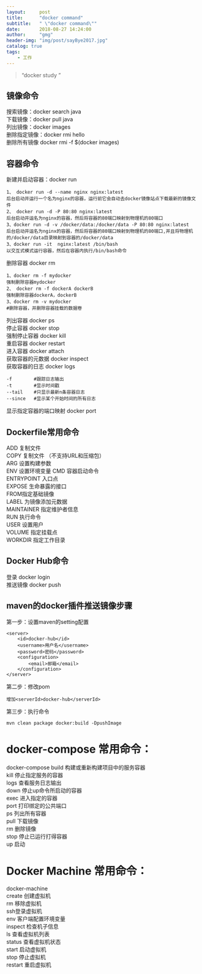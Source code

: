 ```yaml
---
layout:     post
title:      "docker command"
subtitle:   " \"docker command\""
date:       2018-08-27 14:24:00
author:     "gmg"
header-img: "img/post/sayBye2017.jpg"
catalog: true
tags:
    - 工作
---
```


> “docker study ”

## 镜像命令
搜索镜像：docker search java  
下载镜像：docker pull java  
列出镜像：docker images  
删除指定镜像：docker rmi hello  
删除所有镜像 docker rmi -f $(docker images)
## 容器命令
新建并启动容器：docker run  
``` 
1、 docker run -d --name nginx nginx:latest  
后台启动并运行一个名为nginx的容器，运行前它会自动去docker镜像站点下载最新的镜像文件  
2、 docker run -d -P 80:80 nginx:latest  
后台启动并运名为nginx的容器，然后将容器的80端口映射到物理机的80端口
3、docker run -d -v /docker/data:/docker/data -P 80:80 nginx:latest  
后台启动并运名为nginx的容器，然后将容器的80端口映射到物理机的80端口,并且将物理机的/docker/data目录映射到容器的/docker/data
3、docker run -it  nginx:latest /bin/bash  
以交互式模式运行容器，然后在容器内执行/bin/bash命令
 ```
 删除容器 docker rm
```
1、docker rm -f mydocker
强制删除容器mydocker
2、 docker rm -f dockerA dockerB
强制删除容器dockerA，dockerB
3、docker rm -v mydocker
#删除容器，并删除容器挂载的数据卷
````
列出容器 docker ps  
停止容器 docker stop  
强制停止容器 docker kill  
重启容器 docker restart  
进入容器 docker attach   
获取容器的元数据  docker inspect  
获取容器的日志  docker logs
```
-f        #跟踪日志输出
-t        #显示时间戳
--tail    #只显示最新n条容器日志
--since   #显示某个开始时间的所有日志
```
显示指定容器的端口映射  docker port
## Dockerfile常用命令
ADD 复制文件  
COPY 复制文件  （不支持URL和压缩包）  
ARG 设置构建参数  
ENV 设置环境变量
CMD 容器启动命令  
ENTRYPOINT 入口点  
EXPOSE 生命暴露的接口  
FROM指定基础镜像  
LABEL 为镜像添加元数据  
MAINTAINER 指定维护者信息  
RUN 执行命令  
USER 设置用户  
VOLUME 指定挂载点  
WORKDIR 指定工作目录

## Docker Hub命令
登录  docker login  
推送镜像 docker push

## maven的docker插件推送镜像步骤
第一步：设置maven的setting配置
 
    <server>
        <id>docker-hub</id>
        <username>用户名</username>
        <password>密码</password>
        <configuration>
            <email>邮箱</email>
        </configuration>
    </server>
第二步：修改pom

    增加<serverId>docker-hub</serverId>
第三步：执行命令

    mvn clean package docker:build -DpushImage
    
# docker-compose 常用命令：
docker-compose 
   build 构建或重新构建项目中的服务容器  
   kill   停止指定服务的容器  
   logs 查看服务日志输出   
   down 停止up命令所启动的容器  
   exec 进入指定的容器  
   port 打印绑定的公共端口  
   ps 列出所有容器  
   pull 下载镜像   
   rm 删除镜像   
   stop 停止已运行打得容器  
   up 启动
 # Docker Machine 常用命令：
docker-machine  
    create  创建虚拟机   
    rm 移除虚拟机   
    ssh登录虚拟机  
    env 客户端配置环境变量  
    inspect  检查机子信息  
    ls 查看虚拟机列表  
    status  查看虚拟机状态  
    start 启动虚拟机   
    stop  停止虚拟机        
    restart 重启虚拟机

 

